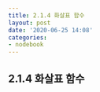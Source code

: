 ```yaml
---
title: 2.1.4 화살표 함수
layout: post
date: '2020-06-25 14:08'
categories:
- nodebook
---
```


## 2.1.4 화살표 함수

